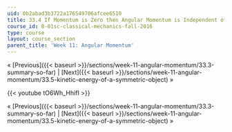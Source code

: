 ```yaml
---
uid: 0b2abad3b3722a176549706afcee6510
title: 33.4 If Momentum is Zero then Angular Momentum is Independent of Origin
course_id: 8-01sc-classical-mechanics-fall-2016
type: course
layout: course_section
parent_title: 'Week 11: Angular Momentum'
---
```


« [Previous]({{< baseurl >}}/sections/week-11-angular-momentum/33.3-summary-so-far) | [Next]({{< baseurl >}}/sections/week-11-angular-momentum/33.5-kinetic-energy-of-a-symmetric-object) »

{{< youtube tO6Wh_HhifI >}}

« [Previous]({{< baseurl >}}/sections/week-11-angular-momentum/33.3-summary-so-far) | [Next]({{< baseurl >}}/sections/week-11-angular-momentum/33.5-kinetic-energy-of-a-symmetric-object) »